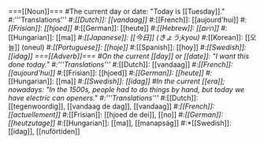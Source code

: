 ===[[Noun]]===
#The current day or date: "Today is [[Tuesday]]."
#:'''Translations'''
#:*[[Dutch]]: [[vandaag]]
#:*[[French]]: [[aujourd'hui]]
#:*[[Frisian]]: [[hjoed]]
#:*[[German]]: [[heute]]
#:*[[Hebrew]]: [[היום]]
#:*[[Hungarian]]: [[ma]]
#:*[[Japanese]]: [[今日]] (きょう;kyou)
#:*[[Korean]]: [[오늘]] (oneul)
#:*[[Portuguese]]: [[hoje]]
#:*[[Spanish]]: [[hoy]]
#:*[[Swedish]]: [[idag]]
===[[Adverb]]===
#On the current [[day]] or [[date]]: "I want this done today."
#:'''Translations'''
#:*[[Dutch]]: [[vandaag]]
#:*[[French]]: [[aujourd'hui]]
#:*[[Frisian]]: [[hjoed]]
#:*[[German]]: [[heute]]
#:*[[Hungarian]]: [[ma]]
#:*[[Swedish]]: [[idag]]
#In the current [[era]]; nowadays: "In the 1500s, people had to do things by hand, but today we have electric can openers."
#:'''Translations'''
#:*[[Dutch]]: [[tegenwoordig]], [[vandaag de dag]], [[vandaag]]
#:*[[French]]: [[actuellement]]
#:*[[Frisian]]: [[hjoed de dei]], [[no]]
#:*[[German]]: [[heutzutage]]
#:*[[Hungarian]]: [[ma]], [[manapság]]
#:*[[Swedish]]: [[idag]], [[nuförtiden]]